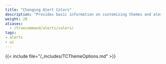 ```yaml
---
title: "Changing Alert Colors"
description: "Provides basic information on customizing themes and alert colors."
weight: 20
aliases:
  - /truecommand/alerts/colors/
tags:
- alerts
- ui
---
```



{{< include file="/_includes/TCThemeOptions.md" >}}
